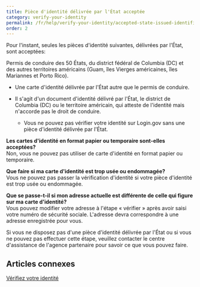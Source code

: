 ```yaml
---
title: Pièce d'identité délivrée par l'État acceptée
category: verify-your-identity
permalink: /fr/help/verify-your-identity/accepted-state-issued-identification/
order: 2
---
```

Pour l'instant, seules les pièces d'identité suivantes, délivrées par l'État, sont acceptées:

Permis de conduire des 50 États, du district fédéral de Columbia (DC) et des autres territoires américains (Guam, îles Vierges américaines, îles Mariannes et Porto Rico).

* Une carte d'identité délivrée par l'État autre que le permis de conduire.
* Il s'agit d'un document d'identité délivré par l'État, le district de Columbia (DC) ou le territoire américain, qui atteste de l'identité mais n'accorde pas le droit de conduire.

  * Vous ne pouvez pas vérifier votre identité sur Login.gov sans une pièce d'identité délivrée par l'État.

**Les cartes d'identité en format papier ou temporaire sont-elles acceptées?**\
Non, vous ne pouvez pas utiliser de carte d'identité en format papier ou temporaire.

**Que faire si ma carte d'identité est trop usée ou endommagée?** \
Vous ne pouvez pas passer la vérification d'identité si votre pièce d'identité est trop usée ou endommagée. 

**Que se passe-t-il si mon adresse actuelle est différente de celle qui figure sur ma carte d'identité?**\
Vous pouvez modifier votre adresse à l'étape « vérifier » après avoir saisi votre numéro de sécurité sociale. L'adresse devra correspondre à une adresse enregistrée pour vous. 



Si vous ne disposez pas d'une pièce d'identité délivrée par l'État ou si vous ne pouvez pas effectuer cette étape, veuillez contacter le centre d'assistance de l'agence partenaire pour savoir ce que vous pouvez faire.



## Articles connexes

[Vérifiez votre identité](/fr/help/verify-your-identity/overview/)